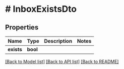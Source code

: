 # # InboxExistsDto

## Properties

Name | Type | Description | Notes
------------ | ------------- | ------------- | -------------
**exists** | **bool** |  | 

[[Back to Model list]](../../README#documentation-for-models) [[Back to API list]](../../README#documentation-for-api-endpoints) [[Back to README]](../../README)


